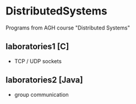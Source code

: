 # DistributedSystems
Programs from AGH course "Distributed Systems"

## laboratories1 [C]
- TCP / UDP sockets

## laboratories2 [Java]
- group communication
